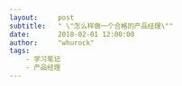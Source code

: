 ```yaml
---
layout:     post
subtitle:   " \"怎么样做一个合格的产品经理\""
date:       2018-02-01 12:00:00
author:     "whurock"
tags:
    - 学习笔记
    - 产品经理
---
```

